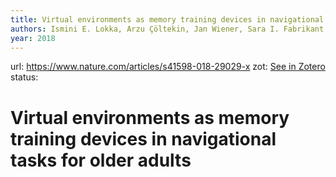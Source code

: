 ```yaml
---
title: Virtual environments as memory training devices in navigational tasks for older adults
authors: Ismini E. Lokka, Arzu Çöltekin, Jan Wiener, Sara I. Fabrikant, Christina Röcke
year: 2018
---
```

url:  https://www.nature.com/articles/s41598-018-29029-x
zot: [See in Zotero](zotero://select/items/@lokkaVirtualEnvironmentsMemory2018)
status:
# Virtual environments as memory training devices in navigational tasks for older adults




